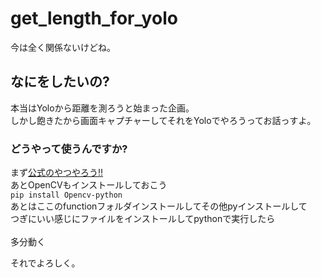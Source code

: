 # get_length_for_yolo
今は全く関係ないけどね。

## なにをしたいの?
本当はYoloから距離を測ろうと始まった企画。<br>
しかし飽きたから画面キャプチャーしてそれをYoloでやろうってお話っすよ。

### どうやって使うんですか?
まず[公式のやつやろう!!](https://docs.ultralytics.com/ja/quickstart/)
<br>
あとOpenCVもインストールしておこう
<br>
```pip install Opencv-python```
<br>
あとはここのfunctionフォルダインストールしてその他pyインストールして
<br>
つぎにいい感じにファイルをインストールしてpythonで実行したら
<br>
<br>
多分動く

それでよろしく。
